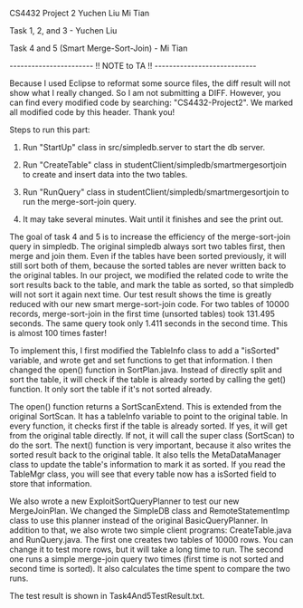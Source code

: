 CS4432 Project 2
Yuchen Liu
Mi Tian

Task 1, 2, and 3 - Yuchen Liu



Task 4 and 5 (Smart Merge-Sort-Join) - Mi Tian

----------------------- !! NOTE to TA !! ----------------------------

Because I used Eclipse to reformat some source files, the diff result will not show what I really changed. So I am not submitting a DIFF. However, you can find every modified code by searching:
"CS4432-Project2". We marked all modified code by this header. Thank you!





Steps to run this part:

1. Run "StartUp" class in src/simpledb.server to start the db server.

2. Run "CreateTable" class in studentClient/simpledb/smartmergesortjoin to create and insert data into the two tables.

3. Run "RunQuery" class in studentClient/simpledb/smartmergesortjoin to run the merge-sort-join query.

4. It may take several minutes. Wait until it finishes and see the print out.



The goal of task 4 and 5 is to increase the efficiency of the merge-sort-join query in simpledb. The original simpledb always sort two tables first, then merge and join them. Even if the tables have been sorted previously, it will still sort both of them, because the sorted tables are never written back to the original tables. In our project, we modified the related code to write the sort results back to the table, and mark the table as sorted, so that simpledb will not sort it again next time. 
Our test result shows the time is greatly reduced with our new smart merge-sort-join code. For two tables of 10000 records, merge-sort-join in the first time (unsorted tables) took 131.495 seconds. The same query took only 1.411 seconds in the second time. This is almost 100 times faster!

To implement this, I first modified the TableInfo class to add a "isSorted" variable, and wrote get and set functions to get that information. I then changed the open() function in SortPlan.java. Instead of directly split and sort the table, it will check if the table is already sorted by calling the get() function. It only sort the table if it's not sorted already.

The open() function returns a SortScanExtend. This is extended from the original SortScan. It has a tableInfo variable to point to the original table. In every function, it checks first if the table is already sorted. If yes, it will get from the original table directly. If not, it will call the super class (SortScan) to do the sort. The next() function is very important, because it also writes the sorted result back to the original table. It also tells the MetaDataManager class to update the table's information to mark it as sorted. If you read the TableMgr class, you will see that every table now has a isSorted field to store that information.

We also wrote a new ExploitSortQueryPlanner to test our new MergeJoinPlan. We changed the SimpleDB class and RemoteStatementImp class to use this planner instead of the original BasicQueryPlanner. In addition to that, we also wrote two simple client programs: CreateTable.java and RunQuery.java. The first one creates two tables of 10000 rows. You can change it to test more rows, but it will take a long time to run. The second one runs a simple merge-join query two times (first time is not sorted and second time is sorted). It also calculates the time spent to compare the two runs.

The test result is shown in Task4And5TestResult.txt.

